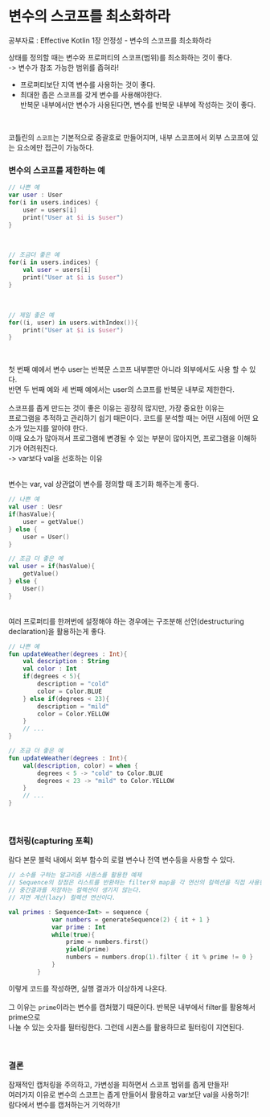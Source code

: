 # 변수의 스코프를 최소화하라

공부자료 : Effective Kotlin 1장 안정성 - 변수의 스코프를 최소화하라<br>


상태를 정의할 때는 변수와 프로퍼티의 스코프(범위)를 최소화하는 것이 좋다.<br>
-> 변수가 참조 가능한 범위를 좁혀라!<br>

<ul>
<li>프로퍼티보단 지역 변수를 사용하는 것이 좋다.</li>
<li>최대한 좁은 스코프를 갖게 변수를 사용해야한다.<br> 반복문 내부에서만
변수가 사용된다면, 변수를 반복문 내부에 작성하는 것이 좋다.</li>
</ul>
<br>

코틀린의 `스코프`는 기본적으로 중괄호로 만들어지며, 내부 스코프에서 외부 스코프에 있는 요소에만 접근이 가능하다.
<br>

### 변수의 스코프를 제한하는 예<br>
~~~kotlin
// 나쁜 예
var user : User
for(i in users.indices) {
    user = users[i]
    print("User at $i is $user")
}
~~~
<br>

~~~kotlin
// 조금더 좋은 예
for(i in users.indices) {
    val user = users[i]
    print("User at $i is $user")
}
~~~
<br>

~~~kotlin
// 제일 좋은 예
for((i, user) in users.withIndex()){
    print("User at $i is $user")
}
~~~
<br>

첫 번째 예에서 변수 user는 반복문 스코프 내부뿐만 아니라 외부에서도 사용 할 수 있다.<br>
반면 두 번째 예와 세 번째 예에서는 user의 스코프를 반복문 내부로 제한한다.
<br><br>
스코프를 좁게 만드는 것이 좋은 이유는 굉장히 많지만, 가장 중요한 이유는<br>
프로그램을 추적하고 관리하기 쉽기 때믄이다. 코드를 분석할 때는 어떤 시점에 어떤 요소가 있는지를 알아야 한다.
<br>
이때 요소가 많아져서 프로그램에 변경될 수 있는 부분이 많아지면, 프로그램을 이해하기가 어려워진다.<br>
-> var보다 val을 선호하는 이유
<br><br>

변수는 var, val 상관없이 변수를 정의할 때 초기화 해주는게 좋다.
~~~kotlin
// 나쁜 예
val user : Uesr
if(hasValue){
    user = getValue()
} else {
    user = User()
}
~~~

~~~kotlin
// 조금 더 좋은 예
val user = if(hasValue){
    getValue()
} else {
    User()
}
~~~

<br>
여러 프로퍼티를 한꺼번에 설정해야 하는 경우에는 구조분해 선언(destructuring declaration)을 활용하는게 좋다.

~~~kotlin
// 나쁜 예
fun updateWeather(degrees : Int){
    val description : String
    val color : Int
    if(degrees < 5){
        description = "cold"
        color = Color.BLUE
    } else if(degrees < 23){
        description = "mild"
        color = Color.YELLOW
    }
    // ...
}
~~~
~~~kotlin
// 조금 더 좋은 예
fun updateWeather(degrees : Int){
    val(description, color) = when {
        degrees < 5 -> "cold" to Color.BLUE
        degrees < 23 -> "mild" to Color.YELLOW
    }
    // ...
}
~~~

<br>

### 캡처링(capturing 포획)
람다 본문 블럭 내에서 외부 함수의 로컬 변수나 전역 변수등을 사용할 수 있다.<br>
~~~kotlin
// 소수를 구하는 알고리즘 시퀀스를 활용한 예제
// Sequence의 장점은 리스트를 반환하는 filter와 map을 각 연산의 컬렉션을 직접 사용한다.
// 중간결과를 저장하는 컬렉션이 생기지 않는다.
// 지연 계산(lazy) 컬렉션 연산이다.

val primes : Sequence<Int> = sequence {
            var numbers = generateSequence(2) { it + 1 }
            var prime : Int
            while(true){
                prime = numbers.first()
                yield(prime)
                numbers = numbers.drop(1).filter { it % prime != 0 }
            }
        }
~~~
이렇게 코드를 작성하면, 실행 결과가 이상하게 나온다.
<br><br>
그 이유는 `prime`이라는 변수를 캡처했기 때문이다. 반복문 내부에서 filter를 활용해서 prime으로<br>
나눌 수 있는 숫자를 필터링한다. 그런데 시퀀스를 활용하므로 필터링이 지연된다.

<br>

### 결론
잠재적인 캡처링을 주의하고, 가변성을 피하면서 스코프 범위를 좁게 만들자!<br>
여러가지 이유로 변수의 스코프는 좁게 만들어서 활용하고 var보단 val을 사용하기!<br>
람다에서 변수를 캡처하는거 기억하기!
